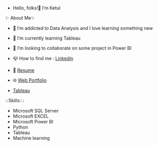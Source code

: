 - Hello, folks!👋 I’m Ketul


✨ About Me✨
- 👀 I’m addicted to Data Analysis and I love learning something new

- 🌱 I’m currently learning Tableau

- 💞️ I’m looking to collaborate on some project in Power BI

- 📪 How to find me : [Linkedin](https://www.linkedin.com/in/ketul-patel-a977b3242/)

- 📄 [Resume](https://drive.google.com/file/d/11RND51lU8vhrKZNC9RRdC1KYUuCEH3Sd/view?usp=sharing)

- 🌐 [Web Portfolio](https://ketulll.github.io/KetulPatel.github.io/)

- [Tableau](https://public.tableau.com/app/profile/ketul.patel7862)


💡Skills💡:

- Microsoft SQL Server
- Microsoft EXCEL
- Microsoft Power BI
- Python
- Tableau
- Machine learning 

<!---
Ketulll/Ketulll is a ✨ special ✨ repository because its `README.md` (this file) appears on your GitHub profile.
You can click the Preview link to take a look at your changes.
--->
